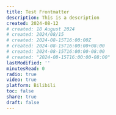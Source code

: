 ```yaml
---
title: Test Frontmatter
description: This is a description
created: 2024-08-12
# created: 18 August 2024
# created: 2024/08/15
# created: 2024-08-15T16:00:00Z
# created: 2024-08-15T16:00:00+08:00
# created: 2024-08-15T16:00:00-08:00
# created: "2024-08-15T16:00:00-08:00"
lastModified: ''
minutesRead: 0
radio: true
video: true
platform: Bilibili
toc: false
share: true
draft: false
---
```

